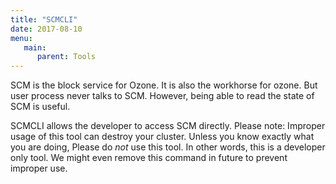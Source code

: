 ```yaml
---
title: "SCMCLI"
date: 2017-08-10
menu:
   main:
      parent: Tools
---
```

<!---
  Licensed to the Apache Software Foundation (ASF) under one or more
  contributor license agreements.  See the NOTICE file distributed with
  this work for additional information regarding copyright ownership.
  The ASF licenses this file to You under the Apache License, Version 2.0
  (the "License"); you may not use this file except in compliance with
  the License.  You may obtain a copy of the License at

      http://www.apache.org/licenses/LICENSE-2.0

  Unless required by applicable law or agreed to in writing, software
  distributed under the License is distributed on an "AS IS" BASIS,
  WITHOUT WARRANTIES OR CONDITIONS OF ANY KIND, either express or implied.
  See the License for the specific language governing permissions and
  limitations under the License.
-->

SCM is the block service for Ozone. It is also the workhorse for ozone. But user process never talks to SCM. However, being able to read the state of SCM is useful.

SCMCLI allows the developer to access SCM directly. Please note: Improper usage of this tool can destroy your cluster. Unless you know exactly what you are doing, Please do *not* use this tool. In other words, this is a developer only tool. We might even remove this command in future to prevent improper use.

[^1]: This assumes that you have a working docker installation on the development machine.
